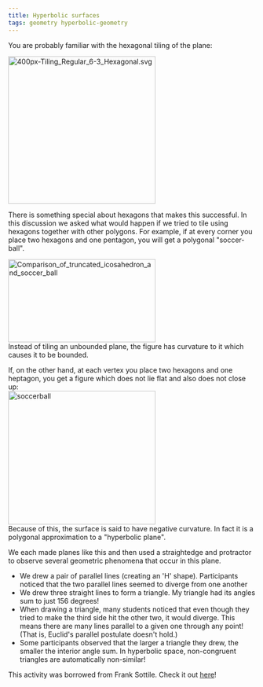 ```yaml
---
title: Hyperbolic surfaces
tags: geometry hyperbolic-geometry
---
```


You are probably familiar with the hexagonal tiling of the plane:

<img src="{{ site.baseurl }}/assets/400px-Tiling_Regular_6-3_Hexagonal.svg_-300x300.png" alt="400px-Tiling_Regular_6-3_Hexagonal.svg" width="300" height="300" class="aligncenter size-medium wp-image-429" />

There is something special about hexagons that makes this successful. In this discussion we asked what would happen if we tried to tile using hexagons together with other polygons. For example, if at every corner you place two hexagons and one pentagon, you will get a polygonal "soccer-ball".<!--more-->

<a href="https://math.boisestate.edu/circle/wp-content/uploads/sites/10/2015/04/Comparison_of_truncated_icosahedron_and_soccer_ball.png"><img src="{{ site.baseurl }}/assets/Comparison_of_truncated_icosahedron_and_soccer_ball-300x169.png" alt="Comparison_of_truncated_icosahedron_and_soccer_ball" width="300" height="169" class="aligncenter size-medium wp-image-427" /></a><br />
Instead of tiling an unbounded plane, the figure has curvature to it which causes it to be bounded.</p>
<p>If, on the other hand, at each vertex you place two hexagons and one heptagon, you get a figure which does not lie flat and also does not close up:<br />
<a href="https://math.boisestate.edu/circle/wp-content/uploads/sites/10/2015/04/soccerball1.gif"><img src="{{ site.baseurl }}/assets/soccerball1-300x272.gif" alt="soccerball" width="300" height="272" class="aligncenter size-medium wp-image-426" /></a><br />
Because of this, the surface is said to have negative curvature. In fact it is a polygonal approximation to a "hyperbolic plane".</p>
<p>We each made planes like this and then used a straightedge and protractor to observe several geometric phenomena that occur in this plane.</p>
<ul>
<li>We drew a pair of parallel lines (creating an 'H' shape). Participants noticed that the two parallel lines seemed to diverge from one another</li>
<li>We drew three straight lines to form a triangle. My triangle had its angles sum to just 156 degrees!</li>
<li>When drawing a triangle, many students noticed that even though they tried to make the third side hit the other two, it would diverge. This means there are many lines parallel to a given one through any point! (That is, Euclid's parallel postulate doesn't hold.)</li>
<li>Some participants observed that the larger a triangle they drew, the smaller the interior angle sum. In hyperbolic space, non-congruent triangles are automatically non-similar!</li>
</ul>
<p>This activity was borrowed from Frank Sottile. Check it out <a href="http://www.math.tamu.edu/~frank.sottile/research/subject/stories/hyperbolic_football/index.html">here</a>!</p>
